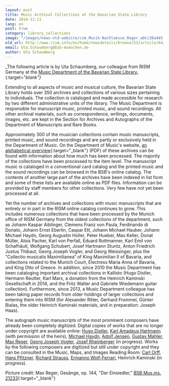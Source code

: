 ```yaml
---
layout: post
title: Music Archival Collections at the Bavarian State Library
date: 2014-11-11
lang: en
post: true
category: library_collections
image: "/images/news-old-website/csm_Musik-Nachlaesse_Reger_a0cc20a445.jpg"
old_url: http://www.rism.info/en/home/newsdetails/browse/53/article/64/music-archival-collections-at-the-bavarian-state-library.html
email: Uta.Schaumberg@bsb-muenchen.de
author: Uta Schaumberg
---
```


_The following article is by Uta Schaumberg, our colleague from RISM Germany at the [Music Department of the Bavarian State Library.](https://www.bsb-muenchen.de/die-bayerische-staatsbibliothek/abteilungen/musikabteilung/){:target="_blank"}_

Extending to all aspects of music and musical culture, the Bavarian State Library holds over 350 archives and collections of various sizes pertaining to individuals. The collection is cataloged and made accessible for research by two different administrative units of the library. The Music Department is responsible for manuscript music, printed music, and sound recordings. All other archival materials, such as correspondence, writings, documents, images, etc. are kept in the Section for Archives and Autographs of the Department of Manuscripts and Rare Books.


Approximately 300 of the musician collections contain music manuscripts, printed music, and sound recordings and are partly or exclusively held in the Department of Music. On the Department of Music's website, [an alphabetical overview](http://www.bsb-muenchen.de/fileadmin/imageswww/images140x70/musikabteilung/Nachlassgesamtverzeichnis_M.pdf){:target="_blank"} (PDF) of these archives can be found with information about how much has been processed. The majority of the collections have been processed to the item level. The manuscript music is cataloged in a conventional card catalog and the printed music and the sound recordings can be browsed in the BSB's online catalog. The contents of another large part of the archives have been indexed in list form and some of these lists are available online as PDF files. Information can be provided by staff members for other collections. Very few have not yet been processed at all.

Yet the number of archives and collections with music manuscripts that are entirely or in part in the RISM online catalog continues to grow. This includes numerous collections that have been processed by the Munich office of RISM Germany from the oldest collections of the department, such as Johann Kaspar Aiblinger, Clemens Franz von Paula, Ferdinando di Donato, Johann Ernst Eberlin, Caspar Ett, Johann Michael Hauber, Johann Michael Haydn, Georg Augustin Holler, Peter Hueber, Max Keller, Donat Müller, Alois Pacher, Karl von Perfall, Eduard Rottmanner, Karl Emil von Schafhäutl, Wolfgang Schubert, Josef Hartmann Stuntz, Anton Friedrich Justus Thibaut, Georg Joseph Vogler, and Georg Weissinger, plus the “Collectio musicalis Maximilianea“ of King Maximilian II of Bavaria, and collections related to the Munich Court, Electress Maria Anna of Bavaria, and King Otto of Greece. In addition, since 2010 the Music Department has been cataloging important archival collections in Kallisto (Hugo Distler, Hermann Reutter, Karl Marx, a donation from the Heinrich Kaminski Gesellschaft in 2014, and the Fritz Walter and Gabriele Wiedemann guitar collection). Furthermore, since 2013, a Music Department colleague has been taking paper records from older holdings of larger collections and entering them into RISM (for Alexander Ritter, Gerhard Frommel, Günter Bialas, the older Heinrich Kaminski materials, and in preparation: Joseph Haas).

The autograph music manuscripts of the most prominent composers have already been completely digitized. Digital copies of works that are no longer under copyright are available online: [Hugo Distler](http://www.digitale-sammlungen.de/index.html?c=kurzauswahl&l=de&adr=daten.digitale-sammlungen.de/~db/ausgaben/uni_ausgabe.html?projekt=1384445023), [Karl Amadeus Hartmann](http://www.bsb-muenchen.de/die-bayerische-staatsbibliothek/abteilungen/musikabteilung/nachlass-ka-hartmann/) (with permission of the heirs), [Michael Haydn](http://www.digitale-sammlungen.de/index.html?c=kurzauswahl&l=de&adr=daten.digitale-sammlungen.de/~db/ausgaben/uni_ausgabe.html?projekt=1384445203), [Adolf Jensen](http://www.digitale-sammlungen.de/index.html?c=kurzauswahl&l=de&adr=daten.digitale-sammlungen.de/~db/ausgaben/uni_ausgabe.html?projekt=1384445660), [Gustav Mahler](http://www.digitale-sammlungen.de/index.html?c=kurzauswahl&l=de&adr=daten.digitale-sammlungen.de/~db/ausgaben/uni_ausgabe.html?projekt=1384445807), [Max Reger](http://www.digitale-sammlungen.de/index.html?c=kurzauswahl&l=de&adr=daten.digitale-sammlungen.de/~db/ausgaben/uni_ausgabe.html?projekt=1384445879), [Georg Joseph Vogler](http://www.digitale-sammlungen.de/index.html?c=kurzauswahl&l=de&adr=daten.digitale-sammlungen.de/~db/ausgaben/uni_ausgabe.html?projekt=1257941886), [Josef Rheinberger](http://www.digitale-sammlungen.de/index.html?c=kurzauswahl&l=de&adr=daten.digitale-sammlungen.de/~db/ausgaben/uni_ausgabe.html?projekt=1384445963) (in progress). Works by the following composers are digitized but still under copyright and they can be consulted in the Music, Maps, and Images Reading Room: [Carl Orff](http://www.digitale-sammlungen.de/index.html?c=kurzauswahl&l=de&adr=daten.digitale-sammlungen.de/~db/ausgaben/uni_ausgabe.html?projekt=1384446061), [Hans Pfitzner](http://www.digitale-sammlungen.de/index.html?c=kurzauswahl&l=de&adr=daten.digitale-sammlungen.de/~db/ausgaben/uni_ausgabe.html?projekt=1384446157), [Richard Strauss](http://www.digitale-sammlungen.de/index.html?c=kurzauswahl&l=de&adr=daten.digitale-sammlungen.de/~db/ausgaben/uni_ausgabe.html?projekt=1384446235), [Ermanno Wolf-Ferrari](http://www.digitale-sammlungen.de/index.html?c=kurzauswahl&l=de&adr=daten.digitale-sammlungen.de/~db/ausgaben/uni_ausgabe.html?projekt=1384446335), Heinrich Kaminski (in progress).


Picture credit: Max Reger, Gesänge, op. 144, "Der Einsiedler," [BSB Mus.ms. 21233](http://daten.digitale-sammlungen.de/bsb00049593/image_7){:target="_blank"}
